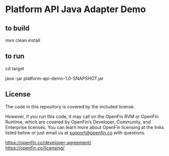 # Platform API Java Adapter Demo

## to build
mvn clean install

## to run
cd target 

java -jar platform-api-demo-1.0-SNAPSHOT.jar

## License

The code in this repository is covered by the included license.

However, if you run this code, it may call on the OpenFin RVM or OpenFin Runtime, which are covered by OpenFin’s Developer, Community, and Enterprise licenses. You can learn more about OpenFin licensing at the links listed below or just email us at support@openfin.co with questions.

https://openfin.co/developer-agreement/ <br/>
https://openfin.co/licensing/
